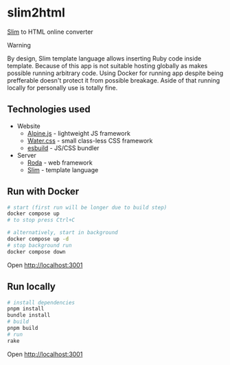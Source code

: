 # slim2html

[Slim] to HTML online converter

> [!WARNING]
> By design, Slim template language allows inserting Ruby code inside template.
> Because of this app is not suitable hosting globally as makes possible running arbitrary code.
> Using Docker for running app despite being prefferable doesn't protect it from possible breakage.
> Aside of that running locally for personally use is totally fine.

## Technologies used

- Website
  - [Alpine.js] - lightweight JS framework
  - [Water.css] - small class-less CSS framework
  - [esbuild] - JS/CSS bundler
- Server
  - [Roda] - web framework
  - [Slim] - template language

## Run with Docker

```sh
# start (first run will be longer due to build step)
docker compose up
# to stop press Ctrl+C

# alternatively, start in background
docker compose up -d
# stop background run
docker compose down
```

Open <http://localhost:3001>

## Run locally

```sh
# install dependencies
pnpm install
bundle install
# build
pnpm build
# run
rake
```

Open <http://localhost:3001>

[Alpine.js]: https://alpinejs.dev/
[Water.css]: https://watercss.kognise.dev/
[esbuild]: https://esbuild.github.io/
[Roda]: https://roda.jeremyevans.net/
[Slim]: https://github.com/slim-template/slim
